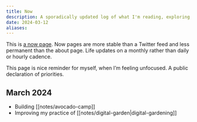 ```yaml
---
title: Now
description: A sporadically updated log of what I'm reading, exploring, and thinking about
date: 2024-03-12
aliases:
---
```


This is [a now page](https://nownownow.com/about). Now pages are more stable than a Twitter feed and less permanent than the about page. Life updates on a monthly rather than daily or hourly cadence.

This page is nice reminder for myself, when I’m feeling unfocused. A public declaration of priorities.

## March 2024

- Building [[notes/avocado-camp]]
- Improving my practice of [[notes/digital-garden|digital-gardening]]
